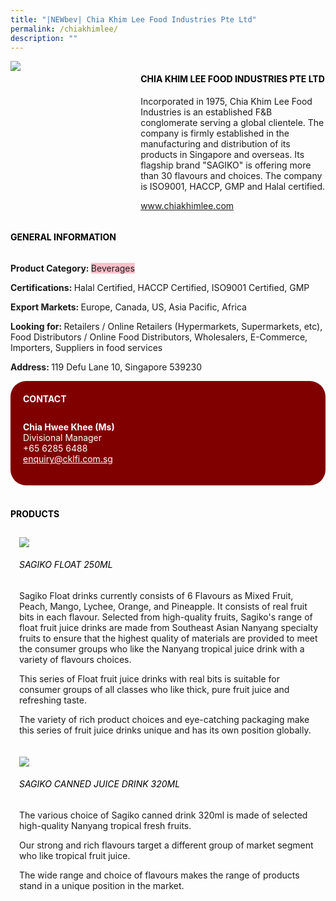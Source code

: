 ```yaml
---
title: "|NEWbev| Chia Khim Lee Food Industries Pte Ltd"
permalink: /chiakhimlee/
description: ""
---
```

<head>
	<div class="flex-paragraph">
		<!--hi there! this is a comment and will provide you with instructional guides-->
		<!--insert booth number here!-->
		<p style="text-transform: uppercase"></p></div>
			<div class="flex-container" style="display: flex; flex-wrap: wrap;">
				<!--insert DOWNLOAD link of company logo between the " marks!-->
			<div class="card sgds" style="flex: 1 1 40%; display: block;"><img src="https://drive.google.com/uc?export=download&id=1bdwyRLttidOG5gViulaEiEy8I6ppVXNu"></div>
	<div class="card-sgds" style="flex: 1 1 58%; display: block; margin-left: 3px">
		<h4 style="text-transform: uppercase; color: black;"><!--insert the exhibitor's name between the <b> tags here--><b>Chia Khim Lee Food Industries Pte Ltd</b></h4><!--insert the exhibitor's description between the <p> tags here-->
		<p>Incorporated in 1975, Chia Khim Lee Food Industries is an
established F&B conglomerate serving a global clientele. The
company is firmly established in the manufacturing and distribution
of its products in Singapore and overseas. Its flagship brand
"SAGIKO" is offering more than 30 flavours and choices. The
company is ISO9001, HACCP, GMP and Halal certified.</p>
		<!--insert the exhibitor's website link, making sure there is "https:// www." present please. make sure the entire https link goes in between the " marks-->
		<p><a href="www.chiakhimlee.com" target="_blank"><!--insert the www website link here (no need for https)-->www.chiakhimlee.com</a></p>
	</div>
</div>
</head>

<body>
	<h4 style="text-transform: uppercase; color: black;"><b>General Information</b></h4>
		<div class="flex-container" style="display: flex; flex-wrap: wrap;">
			<div class="card sgds" style="flex: 1 1 65%; display: block; align-self: stretch">
			<div class="flex-paragraph">
			<p><b>Product Category: </b><span style=" background-color: pink; border-radius: 10 px;"><!--insert the exhibitor's pdt cat between the <p> tags here-->Beverages</span></p> 
				<p><b>Certifications: </b><!--insert all the exhibitor's certifications between the </b> and </p> here-->Halal Certified, HACCP Certified, ISO9001 Certified, GMP</p>
			<p><b>Export Markets: </b><!--insert all the exhibitor's export markets between the </b> and </p> here-->Europe, Canada, US, Asia Pacific, Africa</p>
			<p style="margin-bottom: 10px;"><b>Looking for: </b><!--insert all the exhibitor's potential business partners between the </b> and </p> here-->Retailers / Online Retailers (Hypermarkets, Supermarkets, etc), Food Distributors / Online Food Distributors, Wholesalers, E-Commerce, Importers, Suppliers in food services</p><p><b>Address: </b><!--insert all the exhibitor's address the </b> and </p> here-->119 Defu Lane 10, Singapore 539230</p>
			</div>
		</div>
		<div class="card sgds" style="flex: 1 1 35%; padding: 10px; display: block; background-color: maroon; border-radius: 25px; align-self: center;">
		<h4 style="color: white; margin-top: 10px; margin-left: 10px;">CONTACT</h4>
		<div class="flex-paragraph">
			<!--replace with exhibitor's: -->
			<p style="padding: 10px; color: white;"><b><!-- POC name-->Chia Hwee Khee (Ms)</b><br><!-- designation-->Divisional Manager<br><!--contact number-->+65 6285 6488<br><!-- for linking purposes, insert their email after "mailto:"...--><a href="mailto:enquiry@cklfi.com.sg" style="color: white;"><!--...and also include the display email before </a> here-->enquiry@cklfi.com.sg</a></p>
		</div>
			</div>
		</div>
	<br>
		<h4 style="text-transform: uppercase; color: black;"><b>products</b></h4>
<div style="display: flex; flex-wrap: wrap;">
  <div class="card sgds" style="flex: 1 1 47%; margin: 10px; display: block;"><!--insert the exhibitor's DOWNLOAD image for product between the " marks here-->
	<div class="flex-image" style="display: block;"><img src="https://drive.google.com/uc?export=download&id=1H66C95m0DgppUSVzH_kn-w16iXAAtnH5"></div>
	<div class="flex-paragraph">
		<h6 style="text-transform: uppercase; color: black;"><!--insert product name before </h6> and product description after <p>-->SAGIKO FLOAT 250ML</h6>
		<p>Sagiko Float drinks currently consists of 6 Flavours as Mixed Fruit, Peach, Mango, Lychee, Orange, and Pineapple.  It consists of real fruit bits in each flavour. Selected from high-quality fruits, Sagiko's range of float fruit juice drinks are made from Southeast Asian Nanyang specialty fruits to ensure that the highest quality of materials are provided to meet the consumer groups who like the Nanyang tropical juice drink with a variety of flavours choices.

This series of Float fruit juice drinks with real bits is suitable for consumer groups of all classes who like thick, pure fruit juice and refreshing taste. 

The variety of rich product choices and eye-catching packaging make this series of fruit juice drinks unique and has its own position globally.</p></div>
		</div>
	<div style="display: flex; flex-wrap: wrap;">
  <div class="card sgds" style="flex: 1 1 47%; margin: 10px; display: block;"><!--insert the exhibitor's DOWNLOAD image for product between the " marks here-->
	<div class="flex-image" style="display: block;"><img src="https://drive.google.com/uc?export=download&id=1PUgw4G3z2jUinnDwyGNnt-aMe458T46Q"></div>
	<div class="flex-paragraph">
		<h6 style="text-transform: uppercase; color: black;"><!--insert product name before </h6> and product description after <p>-->SAGIKO CANNED JUICE DRINK 320ML</h6>
		<p>The various choice of Sagiko canned drink 320ml is made of selected high-quality Nanyang tropical fresh fruits. 
			
Our strong and rich flavours target a different group of market segment who like tropical fruit juice. 
			
The wide range and choice of flavours makes the range of products stand in a unique position in the market.</p></div>
		</div>